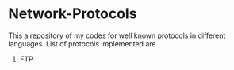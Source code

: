 # Network-Protocols
This a repository of my codes for well known protocols in different languages. List of protocols implemented are 

1. FTP


